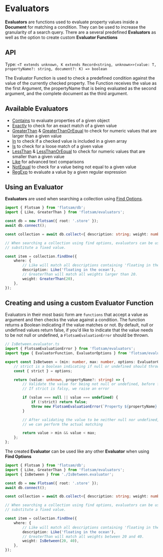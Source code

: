 <!-- @format -->

# Evaluators

**Evaluators** are functions used to evaluate property values inside a **Document** for matching a condition. They can be used to increase the granularity of a search query. There are a several predefined **Evaluators** as well as the option to create custom **Evaluator Functions**

## API

Type: `<T extends unknown, K extends Record<string, unknown>>(value: T, propertyName?: string, document?: K) => boolean`

The Evaluator Function is used to check a predefined condition against the value of the currently checked property.
The Function receives the value as the first Argument, the propertyName that is being evaluated as the second argument, and the complete document as the third argument.

## Available Evaluators

-   [Contains](./Contains.evaluator.md) to evaluate properties of a given object
-   [Exactly](./Exactly.evaluator.md) to check for an exact match of a given value
-   [GreaterThan](./GreaterThan.evaluator.md) & [GreaterThanOrEqual](./GreaterThanOrEqual.evaluator.md) to check for numeric values that are larger than a given value
-   [In](./In.evaluator.md) to check if a checked value is included in a given array
-   [Is](./Is.evaluator.md) to check for a loose match of a given value
-   [LessThan](./LessThan.evaluator.md) & [LessThanOrEqual](./LessThanOrEqual.evaluator.md) to check for numeric values that are smaller than a given value
-   [Like](./Like.evaluator.md) for advanced text comparisons
-   [NotEqual](./NotEqual.evaluator.md) to check for a value being not equal to a given value
-   [RegExp](./RegExp.evaluator.md) to evaluate a value by a given regular expression

## Using an Evaluator

**Evaluators** are used when searching a collection using [Find Options](../db/FindOptions.md).

```ts
import { Flotsam } from 'flotsam/db';
import { Like, GreaterThan } from 'flotsam/evaluators';

const db = new Flotsam({ root: '.store' });
await db.connect();

const collection = await db.collect<{ description: string; weight: number }>('flotsam');

// When searching a collection using find options, evaluators can be used to
// substitute a fixed value.

const item = collection.findOne({
    where: {
        // Like will match all descriptions containing 'floating in the ocean'. Case will be ignored.
        description: Like('floating in the ocean'),
        // GreaterThan will match all weights larger than 20.
        weight: GreaterThan(20),
    },
});
```

## Creating and using a custom Evaluator Function

Evaluators in their most basic form are `functions` that accept a value as argument and then checks the value against a condition. The function returns a Boolean indicating if the value matches or not. By default, null or undefined values return false, if you'd like to indicate that the value needs to be not null or undefined, a `FlotsamEvaluationError` should be thrown.

```ts
// IsBetween.evaluator.ts
import { FlotsamEvaluationError } from 'flotsam/evaluators';
import type { EvaluatorFunction, EvaluatorOptions } from 'flotsam/evaluators';

export const IsBetween = (min: number, max: number, options: EvaluatorOptions): EvaluatorFunction => {
    // strict is a boolean indicating if null or undefined should throw an error
    const { strict } = options;

    return (value: unknown, propertyName?: string) => {
        // Validate the value for being not null or undefined, before further checks occur.
        // If strict is falsy, we raise an error

        if (value === null || value === undefined) {
            if (!strict) return false;
            throw new FlotsamEvaluationError(`Property ${propertyName} is null or undefined.`);
        }

        // After validating the value to be neither null nor undefined,
        // we can perform the actual matching

        return value > min && value < max;
    };
};
```

The created **Evaluator** can be used like any other **Evaluator** when using **Find Options**

```ts
import { Flotsam } from 'flotsam/db';
import { Like, GreaterThan } from 'flotsam/evaluators';
import { IsBetween } from './IsBetween.evaluator';

const db = new Flotsam({ root: '.store' });
await db.connect();

const collection = await db.collect<{ description: string; weight: number }>('flotsam');

// When searching a collection using find options, evaluators can be used to
// substitute a fixed value.

const item = collection.findOne({
    where: {
        // Like will match all descriptions containing 'floating in the ocean'. Case will be ignored.
        description: Like('floating in the ocean'),
        // GreaterThan will match all weights between 20 and 40.
        weight: IsBetween(20, 40),
    },
});
```
